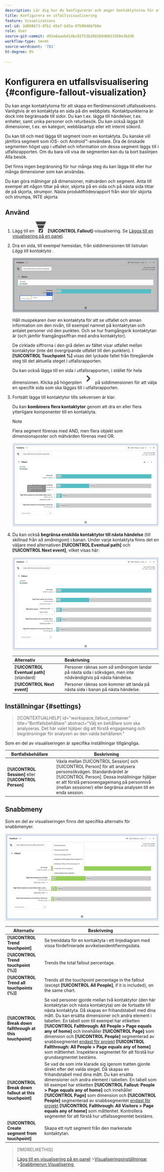 ```yaml
---
description: Lär dig hur du konfigurerar och anger kontaktytorna för att skapa en flerdimensionell fallsekvens.
title: Konfigurera en utfallsvisualisering
feature: Visualizations
exl-id: 3d888673-d7b1-45ef-bd3a-97b98466fb0e
role: User
source-git-commit: d91e6aaebd14bc02f53b28820dd6013350e36d36
workflow-type: tm+mt
source-wordcount: '781'
ht-degree: 0%

---
```


# Konfigurera en utfallsvisualisering {#configure-fallout-visualization}


Du kan ange kontaktytorna för att skapa en flerdimensionell utfallssekvens. Vanligtvis är en kontaktyta en sida på din webbplats. Kontaktpunkterna är dock inte begränsade till sidor. Du kan t.ex. lägga till händelser, t.ex. enheter, samt unika personer och returbesök. Du kan också lägga till dimensioner, t.ex. en kategori, webbläsartyp eller ett internt sökord.

Du kan till och med lägga till segment inom en kontaktyta. Du kanske vill jämföra segment som iOS- och Android™-användare. Dra de önskade segmenten högst upp i utfallet och information om dessa segment läggs till i utfallsrapporten. Om du bara vill visa de segmenten kan du ta bort baslinjen Alla besök.

Det finns ingen begränsning för hur många steg du kan lägga till eller hur många dimensioner som kan användas.

Du kan göra målningar på dimensioner, mätvärden och segment. Anta till exempel att någon tittar på skor, skjorta på en sida och på nästa sida tittar de på skjorta, strumpor. Nästa produktflödesrapport från skor blir skjorta och strumpa, INTE skjorta.

## Använd

1. Lägg till en ![ConversionTrnel](/help/assets/icons/ConversionFunnel.svg) **[!UICONTROL Fallout]**-visualisering. Se [Lägga till en visualisering på en panel](../freeform-analysis-visualizations.md#add-visualizations-to-a-panel).
1. Dra en sida, till exempel hemsidan, från siddimensionen till listrutan *Lägg till kontaktyta* .

   ![Hemsidan från hemsidesdimensionen som dras till fältet Lägg till kontaktpunkt.](assets/fallout-drag.png)

   Håll muspekaren över en kontaktyta för att se utfallet och annan information om den nivån, till exempel namnet på kontaktytan och antalet personer vid den punkten. Och se hur framgångsrik kontaktytan är (och jämför framgångssiffran med andra kontaktytor).

   De cirklade siffrorna i den grå delen av fältet visar utfallet mellan kontaktytor (inte det övergripande utfallet till den punkten). I **[!UICONTROL Touchpoint %]** visas det lyckade fallet från föregående steg till det aktuella steget i utfallsrapporten.

   Du kan också lägga till en sida i utfallsrapporten, i stället för hela dimensionen. Klicka på högerpilen ![ChevronRight](/help/assets/icons/ChevronRight.svg) på siddimensionen för att välja en specifik sida som ska läggas till i utfallsrapporten.

1. Fortsätt lägga till kontaktytor tills sekvensen är klar.

   Du kan **kombinera flera kontaktytor** genom att dra en eller flera ytterligare komponenter till en kontaktyta.

   >[!NOTE]
   >
   >Flera segment förenas med AND, men flera objekt som dimensionsposter och mätvärden förenas med OR.

   ![Sidan:CamerRoll eller sidan: Kamerans kontaktytor är markerade.](assets/fallout-or.png)

1. Du kan också **begränsa enskilda kontaktytor till nästa händelse** (till skillnad från *så småningom*) i banan. Under varje kontaktyta finns det en väljare med alternativen **[!UICONTROL Eventual path]** och **[!UICONTROL Next event]**, vilket visas här:

   ![Vyn Alla besök visar alternativet för eventuell sökväg markerat. &#x200B;](assets/fallout-nexthit.png)

   | Alternativ | Beskrivning |
   |---|---|
   | **[!UICONTROL Eventual path]** (standard) | Personer räknas som *så småningom* landar på nästa sida i sökvägen, men inte nödvändigtvis på nästa händelse. |
   | **[!UICONTROL Next event]** | Personer räknas som kommer att landa på nästa sida i banan på nästa händelse. |


## Inställningar {#settings}

>[!CONTEXTUALHELP]
>id="workspace_fallout_container"
>title="Bortfallsbehållare"
>abstract="Välj en behållare som ska analyseras. Det här valet hjälper dig att förstå engagemang och begränsningar för analysen av den valda behållaren."

Som en del av visualiseringen är specifika inställningar tillgängliga.

| Bortfallsbehållare | Beskrivning |
|--- |--- |
| **[!UICONTROL Session]** eller **[!UICONTROL Person]** | Växla mellan [!UICONTROL Session] och [!UICONTROL Person] för att analysera personsökvägen. Standardvärdet är [!UICONTROL Person]. Dessa inställningar hjälper er att förstå personengagemang på personnivå (mellan sessioner) eller begränsa analysen till en enda session. |


## Snabbmeny

Som en del av visualiseringen finns det specifika alternativ för snabbmenyer.

![Utfallsalternativ](assets/fallout-options.png)

| Alternativ | Beskrivning |
|--- |--- |
| **[!UICONTROL Trend touchpoint]** | Se trenddata för en kontaktyta i ett linjediagram med vissa fördefinierade avvikelseidentifieringsdata. |
| **[!UICONTROL Trend touchpoint (%)]** | Trends the total fallout percentage. |
| **[!UICONTROL Trend all touchpoints (%)]** | Trends all the touchpoint percentage in the fallout (except **[!UICONTROL All People]**, if it is included), on the same chart. |
| **[!UICONTROL Break down fallthrough at this touchpoint]** | Se vad personer gjorde mellan två kontaktytor (den här kontaktytan och nästa kontaktyta) om de fortsatte till nästa kontaktyta. Då skapas en frihandstabell med dina mått. Du kan ersätta dimensioner och andra element i tabellen. En tabell som till exempel har etiketten **[!UICONTROL Fallthrough: All People > Page equals any of home]** och innehåller **[!UICONTROL Page]** som dimension och **[!UICONTROL People]** segmenterad av snabbsegmentet [endast för projekt](/help/components/segments/seg-quick.md) **[!UICONTROL Fallthrough: All People > Page equals any of home]** som måttenhet. Inspektera segmentet för att förstå hur grundsegmentet bestäms. |
| **[!UICONTROL Break down fallout at this touchpoint]** | Se vad de som inte klarade sig igenom tratten gjorde direkt efter det valda steget. Då skapas en frihandstabell med dina mått. Du kan ersätta dimensioner och andra element i tabellen. En tabell som till exempel har etiketten **[!UICONTROL Fallout: People > Page equals any of home]** och innehåller **[!UICONTROL Page]** som dimension och **[!UICONTROL People]** segmenterad av snabbsegmentet [endast för projekt](/help/components/segments/seg-quick.md) **[!UICONTROL Fallthrough: All Visitors > Page equals any of home]** som måttenhet. Kontrollera segmentet för att förstå hur utfallssegmentet bestäms. |
| **[!UICONTROL Create segment from touchpoint]** | Skapa ett nytt segment från den markerade kontaktytan. |

>[!MORELIKETHIS]
>
>[Lägg till en visualisering på en panel](/help/analysis-workspace/visualizations/freeform-analysis-visualizations.md#add-visualizations-to-a-panel)
>&#x200B;>[Visualiseringsinställningar](/help/analysis-workspace/visualizations/freeform-analysis-visualizations.md#settings)
>&#x200B;>[Snabbmenyn Visualisering &#x200B;](/help/analysis-workspace/visualizations/freeform-analysis-visualizations.md#context-menu)
>

